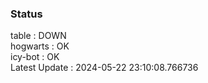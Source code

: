 ### Status


table : DOWN  
hogwarts : OK  
icy-bot : OK  
Latest Update : 2024-05-22 23:10:08.766736

